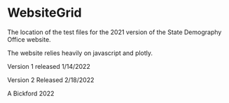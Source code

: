 # WebsiteGrid
The location of the test files for the 2021 version of the State Demography Office website.

The website relies heavily on javascript and plotly.

Version 1 released 1/14/2022

Version 2 Released 2/18/2022

A Bickford 2022
